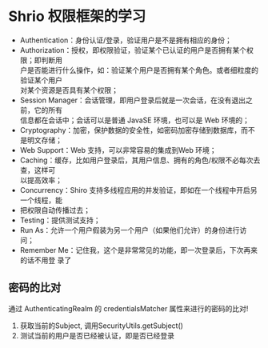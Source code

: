 # Shrio 权限框架的学习
* Authentication：身份认证/登录，验证用户是不是拥有相应的身份；
* Authorization：授权，即权限验证，验证某个已认证的用户是否拥有某个权限；即判断用  
户是否能进行什么操作，如：验证某个用户是否拥有某个角色。或者细粒度的验证某个用户  
对某个资源是否具有某个权限；
* Session Manager：会话管理，即用户登录后就是一次会话，在没有退出之前，它的所有  
信息都在会话中；会话可以是普通 JavaSE 环境，也可以是 Web 环境的；
* Cryptography：加密，保护数据的安全性，如密码加密存储到数据库，而不是明文存储；
* Web Support：Web 支持，可以非常容易的集成到Web 环境；
* Caching：缓存，比如用户登录后，其用户信息、拥有的角色/权限不必每次去查，这样可  
以提高效率；
*  Concurrency：Shiro 支持多线程应用的并发验证，即如在一个线程中开启另一个线程，能
* 把权限自动传播过去；
* Testing：提供测试支持；
* Run As：允许一个用户假装为另一个用户（如果他们允许）的身份进行访问；
* Remember Me：记住我，这个是非常常见的功能，即一次登录后，下次再来的话不用登
录了
## 密码的比对 
通过 AuthenticatingRealm 的 credentialsMatcher 属性来进行的密码的比对!
1. 获取当前的Subject, 调用SecurityUtils.getSubject()
2. 测试当前的用户是否已经被认证，即是否已经登录
